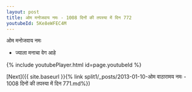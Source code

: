 ```yaml
---
layout: post
title: ओम मनोजवाय नमः - 1008 दिनों की तपस्या में दिन 772
youtubeId: 5Ke8eWFEC4M
---
```

 
 
 ओम मनोजवाय नमः  
 
 -  ज्याला मनाचा वेग आहे 
 
  
 
  
 
 
 
 
 
 


{% include youtubePlayer.html id=page.youtubeId %}
 
[Next]({{ site.baseurl }}{% link  split1/_posts/2013-01-10-ओम वाठारामय नमः - 1008 दिनों की तपस्या में दिन 771.md%})
 
